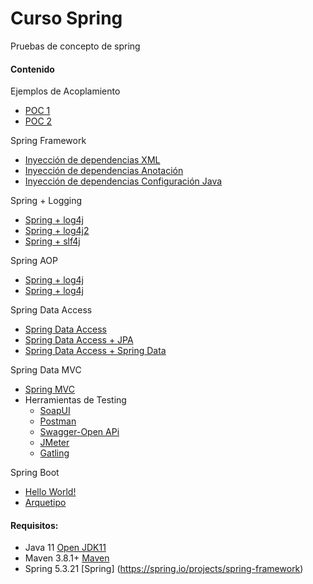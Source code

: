 # Curso Spring
Pruebas de concepto de spring

#### Contenido

Ejemplos de Acoplamiento
- [POC 1](01-acoplamiento/poc/)
- [POC 2](01-acoplamiento/poc2/)

Spring Framework
- [Inyección de dependencias XML](02-spring/poc3/)
- [Inyección de dependencias Anotación](02-spring/poc4/)
- [Inyección de dependencias Configuración Java](02-spring/poc5/)

Spring + Logging
- [Spring + log4j](03-logging/poc6/)
- [Spring + log4j2](03-logging/poc7/)
- [Spring + slf4j](03-logging/poc8/)

Spring AOP
- [Spring + log4j](04-aop/poc%20-%20aop/)
- [Spring + log4j](04-aop/poc%20-%20aspectj/)

Spring Data Access
- [Spring Data Access](05-data-access/poc%20-%20data%20access/)
- [Spring Data Access + JPA](05-data-access/poc%20-%20data%20access%20jpa/)
- [Spring Data Access + Spring Data](05-data-access/poc%20-%20spring%20data/)

Spring Data MVC
- [Spring MVC](06-spring-mvc/)
- Herramientas de Testing
  - [SoapUI](07-peticiones/Offices-soapui-project.xml)  
  - [Postman](07-peticiones/01%20-%20Spring%20MVC.postman_collection.json)
  - [Swagger-Open APi](07-peticiones/Offices%20-%20swagger.yml)
  - [JMeter](07-peticiones/Consulta%20de%20oficinas.jmx)
  - [Gatling](07-peticiones/gatling-archetype/)


Spring Boot
- [Hello World!](08-springboot/example/)
- [Arquetipo](08-springboot/arquetipo/)

#### Requisitos:
- Java 11 [Open JDK11](https://jdk.java.net/java-se-ri/11)
- Maven 3.8.1+ [Maven](https://maven.apache.org/download.cgi)
- Spring 5.3.21 [Spring] (https://spring.io/projects/spring-framework)